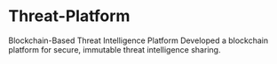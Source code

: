 # Threat-Platform
Blockchain-Based Threat Intelligence Platform Developed a blockchain platform for secure, immutable threat intelligence sharing.
